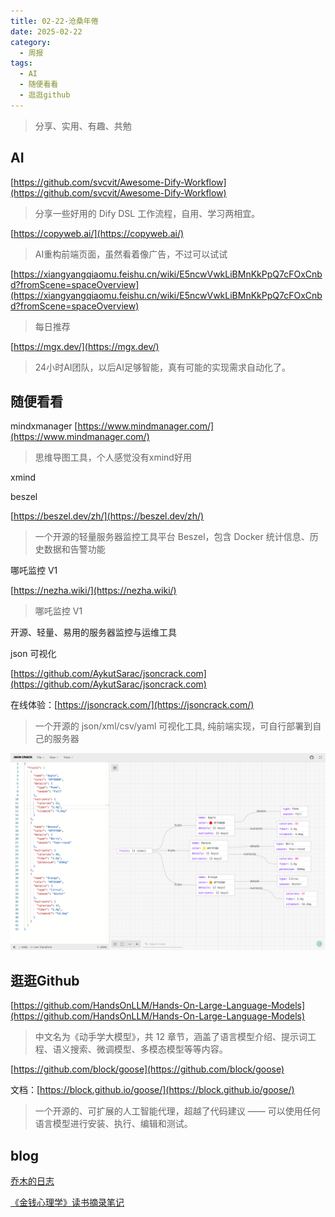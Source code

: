 ```yaml
---
title: 02-22-沧桑年倦
date: 2025-02-22
category:
  - 周报
tags:
  - AI
  - 随便看看
  - 逛逛github
---
```



> 分享、实用、有趣、共勉


## AI


[https://github.com/svcvit/Awesome-Dify-Workflow](https://github.com/svcvit/Awesome-Dify-Workflow)
>分享一些好用的 Dify DSL 工作流程，自用、学习两相宜。


[https://copyweb.ai/](https://copyweb.ai/)
>AI重构前端页面，虽然看着像广告，不过可以试试


[https://xiangyangqiaomu.feishu.cn/wiki/E5ncwVwkLiBMnKkPpQ7cFOxCnbd?fromScene=spaceOverview](https://xiangyangqiaomu.feishu.cn/wiki/E5ncwVwkLiBMnKkPpQ7cFOxCnbd?fromScene=spaceOverview)
>每日推荐


[https://mgx.dev/](https://mgx.dev/)
>24小时AI团队，以后AI足够智能，真有可能的实现需求自动化了。



## 随便看看

mindxmanager
[https://www.mindmanager.com/](https://www.mindmanager.com/)
>思维导图工具，个人感觉没有xmind好用

xmind


beszel

[https://beszel.dev/zh/](https://beszel.dev/zh/)

>一个开源的轻量服务器监控工具平台 Beszel，包含 Docker 统计信息、历史数据和告警功能

哪吒监控 V1

[https://nezha.wiki/](https://nezha.wiki/)
>哪吒监控 V1
>
开源、轻量、易用的服务器监控与运维工具


json 可视化

[https://github.com/AykutSarac/jsoncrack.com](https://github.com/AykutSarac/jsoncrack.com)

在线体验：[https://jsoncrack.com/](https://jsoncrack.com/)

>一个开源的 json/xml/csv/yaml 可视化工具, 纯前端实现，可自行部署到自己的服务器

![](https://github.com/AykutSarac/jsoncrack.com/raw/main/public/assets/editor.webp)





## 逛逛Github

[https://github.com/HandsOnLLM/Hands-On-Large-Language-Models](https://github.com/HandsOnLLM/Hands-On-Large-Language-Models)

>中文名为《动手学大模型》，共 12 章节，涵盖了语言模型介绍、提示词工程、语义搜索、微调模型、多模态模型等等内容。



[https://github.com/block/goose](https://github.com/block/goose)

文档：[https://block.github.io/goose/](https://block.github.io/goose/)
>一个开源的、可扩展的人工智能代理，超越了代码建议 —— 可以使用任何语言模型进行安装、执行、编辑和测试。




## blog


[乔木的日志](https://xiangyangqiaomu.feishu.cn/wiki/JQAdwSlrui4fm4kkuyfcHcW1nac)


[《金钱心理学》读书摘录笔记](https://scottyeung.top/2024/psychology-of-money/)



